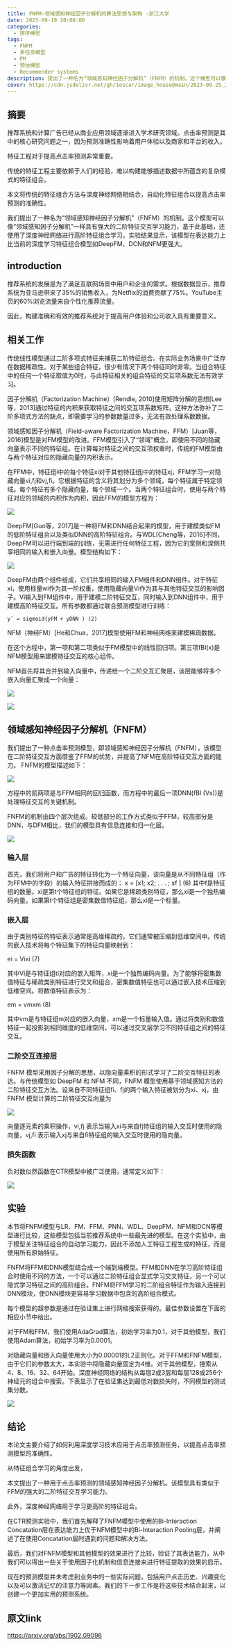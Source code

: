 ```yaml
---
title: FNFM-领域感知神经因子分解机的算法思想与架构 -浙江大学 
date: 2023-09-19 20:08:00
categories:
  - 排序模型
tags:
  - FNFM
  - 多任务模型
  - FM
  - 预估模型 
  - Recommender systems
description: 提出了一种名为“领域感知神经因子分解机”（FNFM）的机制。这个模型可以像“领域感知因子分解机”一样具有强大的二阶特征交互学习能力
cover: https://cdn.jsdelivr.net/gh/1oscar/image_house@main/2023-09-25_224427.png
---
```


## 摘要

推荐系统和计算广告已经从商业应用领域逐渐进入学术研究领域。点击率预测是其中的核心研究问题之一，因为预测准确性影响着用户体验以及商家和平台的收入。

特征工程对于提高点击率预测非常重要。

传统的特征工程主要依赖于人们的经验，难以构建能够描述数据中所蕴含的复杂模式的特征组合。

本文将传统的特征组合方法与深度神经网络相结合，自动化特征组合以提高点击率预测的准确性。

我们提出了一种名为“领域感知神经因子分解机”（FNFM）的机制。这个模型可以像“领域感知因子分解机”一样具有强大的二阶特征交互学习能力，基于此基础，还使用了深度神经网络进行高阶特征组合学习。实验结果显示，该模型在表达能力上比当前的深度学习特征组合模型如DeepFM、DCN和NFM更强大。

## introduction

推荐系统的发展是为了满足互联网场景中用户和企业的需求。根据数据显示，推荐系统为亚马逊带来了35%的销售收入，为Netflix的消费贡献了75%。YouTube主页的60%浏览流量来自个性化推荐流量。

因此，构建准确和有效的推荐系统对于提高用户体验和公司收入具有重要意义。


## 相关工作

传统线性模型通过二阶多项式特征来捕获二阶特征组合。在实际业务场景中广泛存在数据稀疏性。对于某些组合特征，很少有情况下两个特征同时非零。当组合特征中的任何一个特征取值为0时，与此特征相关的组合特征的交互项系数无法有效学习。

因子分解机（Factorization Machine）[Rendle, 2010]使用矩阵分解的思想[Lee等，2013]通过特征的内积来获取特征之间的交互项系数矩阵。这种方法弥补了二阶多项式方法的缺点，即需要学习的参数数量过多，无法有效处理系数数据。

领域感知因子分解机（Field-aware Factorization Machine，FFM）[Juan等，2016]模型是对FM模型的改进。FFM模型引入了“领域”概念，即使用不同的隐藏向量表示不同的特征组。在计算每对特征之间的交互项权重时，传统的FM模型由与两个特征对应的隐藏向量的内积表示。

在FFM中，特征组i中的每个特征xi对于其他特征组j中的特征xj，FFM学习一对隐藏向量vi,fj和vj,fi。它根据特征的含义将其划分为多个领域，每个特征属于特定领域。每个特征有多个隐藏向量，每个领域一个。当两个特征组合时，使用与两个特征对应的领域的内积作为内积，因此FFM的模型方程为：

![](https://cdn.jsdelivr.net/gh/1oscar/image_house@main/2023-09-25_224646.png)


DeepFM[Guo等，2017]是一种将FM和DNN结合起来的模型，用于建模类似FM的低阶特征组合以及类似DNN的高阶特征组合。与WDL[Cheng等，2016]不同，DeepFM可以进行端到端的训练，无需进行任何特征工程，因为它的宽侧和深侧共享相同的输入和嵌入向量。模型结构如下：

![](https://cdn.jsdelivr.net/gh/1oscar/image_house@main/2023-09-25_225218.png)

DeepFM由两个组件组成，它们共享相同的输入FM组件和DNN组件。对于特征xi，使用标量wi作为其一阶权重，使用隐藏向量Vi作为其与其他特征交互的影响因子。Vi输入到FM组件中，用于建模二阶特征交互，同时输入到DNN组件中，用于建模高阶特征交互。所有参数都通过联合预测模型进行训练：

    yˆ = sigmoid(yFM + yDNN ) (2)

NFM（神经FM）[He和Chua，2017]模型使用FM和神经网络来建模稀疏数据。


在这个方程中，第一项和第二项类似于FM模型中的线性回归项。第三项fBI(x)是NFM模型用来建模特征交互的核心组件。

NFM首先将其合并到输入向量中，传递给一个二阶交互汇聚层，该层能够将多个嵌入向量汇聚成一个向量：

![](https://cdn.jsdelivr.net/gh/1oscar/image_house@main/2023-09-25_225359.png)



![](https://cdn.jsdelivr.net/gh/1oscar/image_house@main/2023-09-25_225428.png)



## 领域感知神经因子分解机（FNFM）
我们提出了一种点击率预测模型，即领域感知神经因子分解机（FNFM），该模型在二阶特征交互方面借鉴了FFM的优势，并提高了NFM在高阶特征交互方面的能力。
FNFM的模型描述如下： 

![](https://cdn.jsdelivr.net/gh/1oscar/image_house@main/2023-09-25_225539.png)



方程中的前两项是与FFM相同的回归函数，而方程中的最后一项DNN(fBI (Vx))是处理特征交互的关键机制。

FNFM的机制由四个层次组成。较低部分的工作方式类似于FFM，较高部分是DNN，与DFM相比，我们的模型具有信息连接和归一化层。

![](https://cdn.jsdelivr.net/gh/1oscar/image_house@main/2023-09-25_224427.png)


###  输入层

首先，我们将用户和广告的特征转化为一个特征向量，该向量是从不同特征组（作为FFM中的字段）的输入特征拼接而成的：
x = [x1; x2; . . . ; xf ] (6)
其中f是特征组的数量。xi是第t个特征组的特征。如果它是稀疏类别特征，那么xi是一个独热编码向量。如果第t个特征组是密集数值特征组，那么xi是一个标量。

### 嵌入层
由于类别特征的特征表示通常是高维稀疏的，它们通常被压缩到低维空间中。传统的嵌入技术将每个特征集下的特征向量映射到：

ei = Vixi (7)

其中Vi是与特征组ti对应的嵌入矩阵，xi是一个独热编码向量。为了能够将密集数值特征与稀疏类别特征进行交叉和组合，密集数值特征也可以通过嵌入技术压缩到低维空间。将数值特征表示为：

em = vmxm (8)

其中vm是与特征组m对应的嵌入向量，xm是一个标量输入值。通过将类别和数值特征一起投影到相同维度的低维空间，可以通过交叉层学习不同特征组之间的特征交互。

### 二阶交互连接层
FNFM 模型采用因子分解的思想，以隐向量乘积的形式学习了二阶交互特征的表达。与传统模型如 DeepFM 和 NFM 不同，FNFM 模型使用基于领域感知方法的二阶特征交互方法。设来自不同特征组fi、fj的两个输入特征被划分为xi、xj，由FNFM 模型计算的二阶特征交互向量为

![](https://cdn.jsdelivr.net/gh/1oscar/image_house@main/2023-09-25_225809.png)

向量逐元素的乘积操作，vi,fj 表示当输入xi与来自fj特征组的输入交互时使用的隐向量，vj,fi 表示输入xj与来自fi特征组的输入交互时使用的隐向量。


### 损失函数
负对数似然函数在CTR模型中被广泛使用，通常定义如下：

![](https://cdn.jsdelivr.net/gh/1oscar/image_house@main/2023-09-25_225955.png)



## 实验

本节将FNFM模型与LR、FM、FFM、PNN、WDL、DeepFM、NFM和DCN等模型进行比较，这些模型包括当前推荐系统中一些最先进的模型。在这个实验中，由于模型关注特征组合的自动学习能力，因此不添加人工特征工程生成的特征，而是使用所有原始特征。

FNFM将FFM和DNN模型结合成一个端到端模型。FFM和DNN在学习高阶特征组合时使用不同的方法，一个可以通过二阶特征组合显式学习交叉特征，另一个可以隐式学习特征之间的高阶组合。FNFM将FFM学习的二阶组合特征作为输入连接到DNN模块，使DNN模块更容易学习数据中包含的高阶组合模式。

每个模型的超参数是通过在验证集上进行网格搜索获得的。最佳参数设置在下面的相应小节中给出。

对于FM和FFM，我们使用AdaGrad算法，初始学习率为0.1，对于其他模型，我们使用Adam算法，初始学习率为0.0001。

对隐藏向量和嵌入向量使用大小为0.00001的L2正则化。对于FFM和FNFM模型，由于它们的参数太大，本实验中将隐藏向量固定为4维。对于其他模型，搜索从4、8、16、32、64开始。深度神经网络的结构从每层2或3层和每层128或256个神经元的组合中搜索。下表显示了在验证集达到最低对数损失时，不同模型的测试集分数。

![](https://cdn.jsdelivr.net/gh/1oscar/image_house@main/2023-09-25_230120.png)




## 结论

本论文主要介绍了如何利用深度学习技术应用于点击率预测任务，以提高点击率预测模型的准确性。

从特征组合学习的角度出发，

本文提出了一种用于点击率预测的领域感知神经因子分解机。该模型具有类似于FFM的强大的二阶特征交互学习能力。

此外，深度神经网络用于学习更高阶的特征组合。

在CTR预测实验中，我们首先解释了FNFM模型中使用的Bi-Interaction Concatation层在表达能力上优于NFM模型中的Bi-Interaction Pooling层，并阐述了在使用Concatation层时遇到的问题和解决方法。

最后，我们对FNFM模型和其他模型的效果进行了比较，验证了其表达能力，从中我们可以得出一些关于使用因子化机制和信息连接来进行特征提取的效果的启示。


现在的预测模型并未考虑到业务中的一些实际问题，包括用户点击历史、兴趣变化以及可以激活记忆的注意力等因素。我们的下一步工作是将这些技术结合起来，以创建一个更加实用的预测系统。


## 原文link

https://arxiv.org/abs/1902.09096

